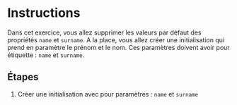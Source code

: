 # Instructions

Dans cet exercice, vous allez supprimer les valeurs par défaut des propriétés `name` et `surname`. A la place, vous allez créer une initialisation qui prend en paramètre le prénom et le nom. Ces paramètres doivent avoir pour étiquette : `name` et `surname`.

## Étapes

1. Créer une initialisation avec pour paramètres : `name` et `surname`
